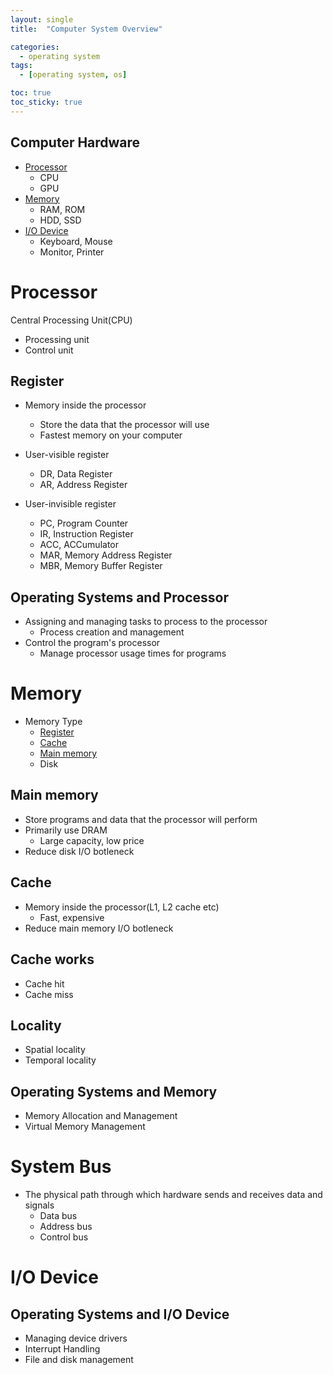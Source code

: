 ```yaml
---
layout: single
title:  "Computer System Overview"

categories:
  - operating system
tags:
  - [operating system, os]

toc: true
toc_sticky: true
---
```


## Computer Hardware
- [Processor](#-processor)
    - CPU
    - GPU
- [Memory](#-memory)
    - RAM, ROM
    - HDD, SSD
- [I/O Device](#-i/o-device)
    - Keyboard, Mouse
    - Monitor, Printer

# Processor
Central Processing Unit(CPU)
- Processing unit
- Control unit

## Register
- Memory inside the processor
  - Store the data that the processor will use
  - Fastest memory on your computer

- User-visible register
  - DR, Data Register
  - AR, Address Register

- User-invisible register
  - PC, Program Counter
  - IR, Instruction Register
  - ACC, ACCumulator
  - MAR, Memory Address Register
  - MBR, Memory Buffer Register

## Operating Systems and Processor
- Assigning and managing tasks to process to the processor
  - Process creation and management
- Control the program's processor
  - Manage processor usage times for programs

# Memory
- Memory Type
  - [Register](#-register)
  - [Cache](#-cache)
  - [Main memory](#-main-memory)
  - Disk

## Main memory
- Store programs and data that the processor will perform
- Primarily use DRAM
  - Large capacity, low price
- Reduce disk I/O botleneck

## Cache
- Memory inside the processor(L1, L2 cache etc) 
  - Fast, expensive
- Reduce main memory I/O botleneck

## Cache works
- Cache hit
- Cache miss

## Locality
- Spatial locality
- Temporal locality

## Operating Systems and Memory
- Memory Allocation and Management
- Virtual Memory Management

# System Bus

- The physical path through which hardware sends and receives data and signals
  - Data bus
  - Address bus
  - Control bus

# I/O Device
## Operating Systems and I/O Device
- Managing device drivers
- Interrupt Handling
- File and disk management